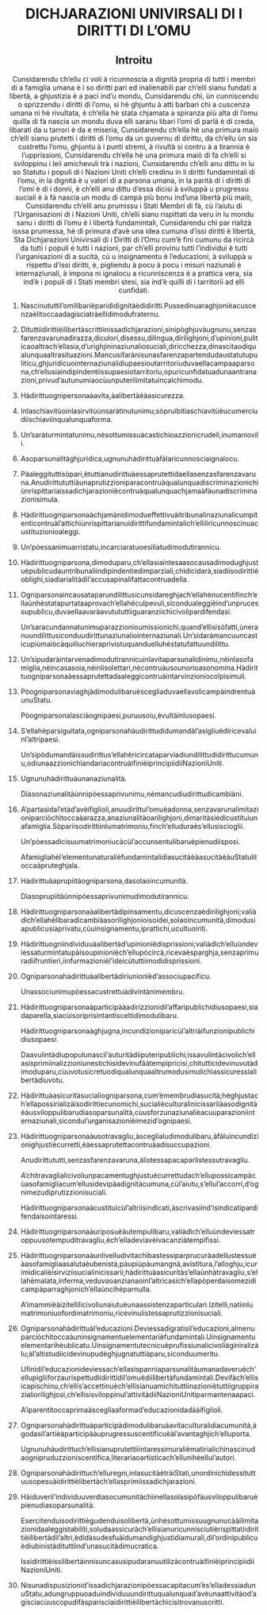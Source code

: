 <h1 align='center'>DICHJARAZIONI UNIVIRSALI DI I DIRITTI DI L’OMU</h1>
<h2 align='center'>Introitu</h2>
<p align='center'>Cunsidarendu ch’ellu ci voli à ricunnoscia a dignità propria di tutti i membri di a famiglia umana è i so diritti pari ed inalienabili par ch’elli sianu fundati a libertà, a ghjustizia è a paci ind’u mondu,
Cunsidarendu chì, ùn cunniscendu o sprizzendu i diritti di l’omu, si hè ghjuntu à atti barbari chì a cuscenza umana ni hè rivultata, è ch’ella hè stata chjamata a spiranza più alta di l’omu quilla di fà nascia un mondu duva elli saranu libari l’omi di parlà è di creda, libarati da u tarrori è da e miseria,
Cunsidarendu ch’ella hè una primura maiò ch’elli sianu prutetti i diritti di l’omu da un guvernu di dirittu, da ch’ellu ùn sia custrettu l’omu, ghjuntu à i punti stremi, à rivultà si contru à a tirannia è l’upprissioni,
Cunsidarendu ch’ella hè una primura maiò di fà ch’elli si sviloppinu i leii amichevuli trà i nazioni,
Cunsidarendu ch’elli anu dittu in lu so Statutu i populi di i Nazioni Uniti ch’elli credinu in li diritti fundamintali di l’omu, in la dignità è u valori di a parsona umana, in la parità di i diritti di l’omi è di i donni, è ch’elli anu dittu d’essa dicisi à sviluppà u prugressu suciali è à fà nascia un modu di campà più bonu ind’una libertà più maiò,
Cunsidarendu ch’elli anu prumissu i Stati Membri di fà, cù l’aiutu di l’Urganisazioni di i Nazioni Uniti, ch’elli sianu rispittati da veru in lu mondu sanu i diritti di l’omu è i libertà fundamintali,
Cunsidarendu chì par rializà isssa prumessa, hè di primura d’avè una idea cumuna d’issi diritti è libertà,
Sta Dichjarazioni Univirsali di i Diritti di l’Omu
cum’è fini cumunu da ricircà da tutti i populi è tutti i nazioni, par ch’elli provinu tutti l’individui è tutti l’urganisazioni di a sucità, cù u insignamentu è l’educazioni, à sviluppà u rispettu d’issi diritti, è, pigliendu à pocu à pocu i misuri naziunali è internaziunali, à impona ni ignalocu a ricunniscenza è a prattica vera, sia ind’è i populi di i Stati membri stesi, sia ind’è quilli di i tarritorii ad elli cunfidati.</p>
<ol>
  <li>
    <p>Nascinututtil’omilibarièparididignitàèdidiritti.Pussedinuaraghjonièacuscenzaèlitoccaadagisciatràellidimodufraternu.</p>
  </li>
  <li>
    <p>Dituttiidirittièilibertàscrittiinissadichjarazioni,sinipòghjuvàugnunu,senzasfarenzavarunadirazza,diculori,disessu,dilingua,dirilighjoni,d’upinioni,puliticaoaltrach’ellasia,d’urighjininaziunaliosuciali,diricchezza,dinascitaodiqualunquaaltrasituazioni.Mancusifarànisunasfarenzapartendudaustatutupuliticu,ghjuridicuointernaziunalidiupaesioutarritoriuduvaellacampaaparsona,ch’ellusiaindipindentiissupaesiotarritoriu,opuricunfidatuadunaantranazioni,privud’autunumiaocùunputerilimitatuincalchìmodu.</p>
  </li>
  <li>
    <p>Hàdirittuognipersonaàavita,àalibertàèàasicurezza.</p>
  </li>
  <li>
    <p>Inlaschiavitùoinlasirvitùùnsaràtinutunimu;sòpruibitiaschiavitùèucumerciudiischiaviinqualunquaforma.</p>
  </li>
  <li>
    <p>Un’saràturmintatunimu,nèsottumissuàcastichioazzionicrudeli,inumaniovili.</p>
  </li>
  <li>
    <p>Asoparsunalitàghjuridica,ugnunuhàdirittuàfàlaricunnosciaignalocu.</p>
  </li>
  <li>
    <p>Pàaleggituttisòpari,ètuttianudirittuàessaprutettidaellasenzasfarenzavaruna.Anudirittututtiàunaprutizzioniparacontruàqualunquadiscriminazionichìùnrispittariaissadichjarazioniècontruàqualunquachjamaàfàunadiscriminazionisimula.</p>
  </li>
  <li>
    <p>Hàdirittuogniparsonaàchjamànidimodueffettivuàitribunalinaziunalicumpitenticontruàl’attichìùnrispittarianuidirittifundamintalich’elliliricunnoscinuacustituzionioaleggi.</p>
  </li>
  <li>
    <p>Un’pòessanimuarristatu,incarciaratuoesiliatudimodutirannicu.</p>
  </li>
  <li>
    <p>Hàdirittuogniparsona,dimoduparu,ch’ellasiaintesaasocausadimodughjustuèpublicudauntribunaliindipindentiedimparziali,chìdicidarà,siadiisodirittièoblighi,siadiarialitàdil’accusapinalifattacontruadella.</p>
  </li>
  <li>
    <p>Ogniparsonaincausataparundilittusicunsidareghjach’ellahènucentifinch’ellaùnhèstatapurtataaprovach’ellahèculpevuli,sicondualeggièind’unprucessupublicu,duvaellaavaràavutututtiiguaranziichìcivolipardifendasi.</p>
    <p>Un’saracundannatunimuparazzionioumissionichì,quand’ellisisòfatti,ùneranuundilittusiconduudirittunaziunaliointernaziunali.Un’sidaràmancuuncasticupiùmaiòcàquilluchìeraprivistuquanduelluhèstatufattuundilittu.</p>
  </li>
  <li>
    <p>Un’sipudaràintarvenadimodutirannicuinlavitaparsunalidinimu,nèinlasofamiglia,nèincasasoia,nèinlisolettari,nècontruàusounorioasonomina.Hàdirittuogniparsonaàessaprutettadaaleggicontruàintarvinzioniocolpisimuli.</p>
  </li>
  <li>
    <p>PòogniparsonaviaghjàdimodulibaruèscegliaduvaellavolicampàindrentuàunuStatu.</p>
    <p>Pòogniparsonalasciàognipaesi,puruusoiu,èvultàinlusopaesi.</p>
  </li>
  <li>
    <p>S’ellahèparsiguitata,ogniparsonahàudirittudidumandàl’asigliuèdiricevaluinl’altripaesi.</p>
    <p>Un’sipòdumandàissudirittus’ellahèricircataparviadiundilittudidirittucumunu,odiunaazzionichìandariacontruàifinièiprincipiidiiNazioniUniti.</p>
  </li>
  <li>
    <p>Ugnunuhàdirittuàunanaziunalità.</p>
    <p>Diasonaziunalitàùnnipòessaprivunimu,nèmancudiudirittudicambiàni.</p>
  </li>
  <li>
    <p>A’partasidal’etàd’avèifiglioli,anuudirittul’omuèadonna,senzavarunalimitazioniparciòchìtoccaàarazza,anaziunalitàoarilighjoni,dimaritàsièdicustituìunafamiglia.Sòpariisodirittiinlumatrimoniu,finch’elluduraès’ellusiscioglii.</p>
    <p>Un’pòessadicisuumatrimoniucàcùl’accunsentulibaruèpienudiisposi.</p>
    <p>Afamigliahèl’elementunaturalièfundamintalidiasucitàèàasucitàèàuStatulitoccaàpruteghjala.</p>
  </li>
  <li>
    <p>Hàdirittuàaprupiitàogniparsona,dasolaoincumunità.</p>
    <p>Diasoprupiitàùnnipòessaprivunimudimodutirannicu.</p>
  </li>
  <li>
    <p>Hàdirittuogniparsonaàalibertàdipinsamentu,dicuscenzaèdirilighjoni;valiàdìch’ellahèlibaradicambiàasorilighjonioisoidei,solaoincumunità,dimodusiapublicusiaprivatu,cùuinsignamentu,iprattichi,ucultuoiriti.</p>
  </li>
  <li>
    <p>Hàdirittuogniindividuuàalibertàd’upinionièdisprissioni;valiàdìch’elluùndeviessaturmintatupàisoupinionièch’ellupòcircà,ricevaèsparghja,senzaprimuradiifruntieri,iinfurmazionièl’ideicùtuttiimodidisprissioni.</p>
  </li>
  <li>
    <p>Ogniparsonahàdirittuàalibertàdiriunionièd’associupacificu.</p>
    <p>Unassociunimupòessacustrettuàdivintànimembru.</p>
  </li>
  <li>
    <p>Hàdirittuogniparsonaàparticipààadirizzionidil’affaripublichidiusopaesi,siadaparella,siacùisoriprisintantisceltidimodulibaru.</p>
    <p>Hàdirittuogniparsonaàghjugna,incundizioniparicùl’altriàifunzionipublichidiusopaesi.</p>
    <p>Daavulintàdiupopulunascil’auturitàdiiputeripublichi;issavulintàcivolich’ellasisprimiinalizzioniunestichìsidevinufààtempipricisi,chìtutticidevinuvutàdimoduparu,cùuvotusicretuodiqualunquaaltrumodusimulichìassicuressialibertàdiuvotu.</p>
  </li>
  <li>
    <p>Hàdirittuàasicuritàsucialiogniparsona,cum’èmembrudiasucità;hèghjustach’ellapossirializàisodirittiecunomichi,sucialièculturalinicissariiàasodignitàèàusviloppulibarudiasoparsunalità,cùusforzunaziunalièacuuparazioniinternaziunali,sicondul’urganisazionièimezid’ognipaesi.</p>
  </li>
  <li>
    <p>Hàdirittuogniparsonaàusotravagliu,àsceglialudimodulibaru,àfàluincundizionighjustiècurretti,èàessaprutettacontruàadisuccupazioni.</p>
    <p>Anudirittututti,senzasfarenzavaruna,àlistessapacaparlistessutravagliu.</p>
    <p>A’chìtravaglialicivoliunpacamentughjustuècurrettudach’ellupossicampàcùasofamigliacum’ellusidevipàadignitàcumuna,cùl’aiutu,s’ellul’accorri,d’ognimezudiprutizzionisuciali.</p>
    <p>Hàdirittuogniparsonaàcustituìcùl’altriisindicati,àscrivasiind’isindicatipardifendaisointaressi.</p>
  </li>
  <li>
    <p>Hàdirittuogniparsonaàuriposuèàutempulibaru,valiàdìch’elluùndeviessatroppuusotempuditravagliu,èch’elladeviavèivacanziàtempifissi.</p>
  </li>
  <li>
    <p>Hàdirittuogniparsonaàunlivelludivitachìbastessiparprucuràadellustessuèàasofamigliaasalutaèubenistà,pàupiùpàumangnà,avistitura,l’alloghju,icurimidicalièisirviziisucialinicissarii;hàdirittuàasicuritàs’ellaùnhàtravagliu,s’ellahèmalata,inferma,veduvaoanzianaoinl’altricasich’ellapòperdaisomezidicampàparraghjonich’ellaùncihèparnulla.</p>
    <p>A’imammièàizitellilicivoliunaiutuèunaassistenzaparticulari.Izitelli,natiinlumatrimoniuofordimatrimoniu,ricevinulistessaprutizzionisuciali.</p>
  </li>
  <li>
    <p>Ogniparsonahàdirittuàl’educazioni.Deviessadigratisil’educazioni,almenuparciòchìtoccaàuninsignamentuelementarièfundamintali.Uinsignamentuelementarihèublicatu.Uinsignamentutecnicuèprufissiunalicivoliàginiralizàlu;àl’altistudiicidevinupudèghjugnatuttiàparu,siconduumeritu.</p>
    <p>Ufinidil’educazionideviessach’ellasispanniaparsunalitàumanadaveruèch’ellupigliiforzaurispettudiidirittidil’omuèdiilibertàfundamintali.Devifàch’ellisicapischinu,ch’ellis’accettinuèch’ellisianuamichituttiinazioniètuttiigruppirazialiorilighjosi,ch’ellisisviloppinul’attivitàdiiNazioniUnitiparmantenaapaci.</p>
    <p>A’iparentitoccaprimaàscegliaaformad’educazionidadààifiglioli.</p>
  </li>
  <li>
    <p>Ogniparsonahàdirittuàparticipàdimodulibaruàavitaculturalidiacumunità,àgodasil’artièàparticipààuprugressuscentificuèàl’avantaghjich’elluporta.</p>
    <p>Ugnunuhàudirittuch’ellisianuprutettiiintaressimuralièmatirialichìnascinudaognipruduzzioniscentifica,literariaoartisticach’ellunihèellul’autori.</p>
  </li>
  <li>
    <p>Ogniparsonahàdirittuch’elluregni,inlasucitàètràiStati,unordinichìdessituttuusopesuàidirittièlibertàch’ellasprimiissadichjarazioni.</p>
  </li>
  <li>
    <p>Hàiduveril’individuuverdiasocumunitàchìinellasolasipòfàusviloppulibaruèpienudiasoparsunalità.</p>
    <p>Esercitenduisodirittiègudenduisolibertà,ùnhèsottumissuugnunucààilimitazionidaaleggistabiliti,soludaassicuràch’ellisianuricunnisciutièrispittatiidirittièilibertàdil’altri,èdidàsudesfuàidumandighjustidiamurali,dil’ordinipublicuèdiubinistàdituttiind’unasucitàdimucratica.</p>
    <p>IssidirittièissilibertàinnisuncasusipudaranuutilizàcontruàifinièiprincipiidiiNazioniUniti.</p>
  </li>
  <li>
    <p>Nisunadispusizionid’issadichjarazionipòessacapitacum’ès’elladessiadunuStatu,adungruppuoaduindividuuundirittuqualunquad’avèunaattivitàod’agisciacùuscopudifàsparisciaidirittièilibertàchìcisitrovanuscritti.</p>
  </li>
</ol>